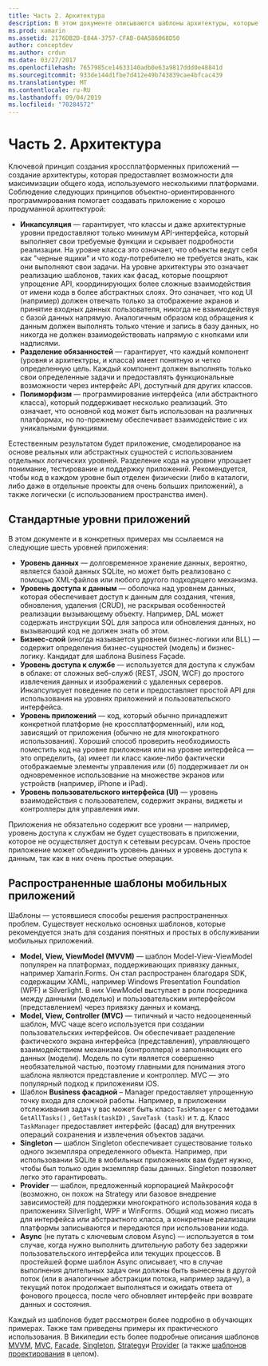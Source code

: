 ```yaml
---
title: Часть 2. Архитектура
description: В этом документе описываются шаблоны архитектуры, которые полезны для создания кроссплатформенных приложений. В нем обсуждаются типичные уровни приложений (уровень данных, уровень доступа к данным и т. д.) и распространенные шаблоны мобильных приложений (MVVM, MVC и т. д.).
ms.prod: xamarin
ms.assetid: 2176DB2D-E84A-3757-CFAB-04A586068D50
author: conceptdev
ms.author: crdun
ms.date: 03/27/2017
ms.openlocfilehash: 7657985ce14633140adb0e63a9817ddd0e48841d
ms.sourcegitcommit: 933de144d1fbe7d412e49b743839cae4bfcac439
ms.translationtype: MT
ms.contentlocale: ru-RU
ms.lasthandoff: 09/04/2019
ms.locfileid: "70284572"
---
```

# <a name="part-2---architecture"></a>Часть 2. Архитектура

Ключевой принцип создания кроссплатформенных приложений — создание архитектуры, которая предоставляет возможности для максимизации общего кода, используемого несколькими платформами. Соблюдение следующих принципов объектно-ориентированного программирования помогает создавать приложение с хорошо продуманной архитектурой:

- **Инкапсуляция** — гарантирует, что классы и даже архитектурные уровни предоставляют только минимум API-интерфейса, который выполняет свои требуемые функции и скрывает подробности реализации. На уровне класса это означает, что объекты ведут себя как "черные ящики" и что коду-потребителю не требуется знать, как они выполняют свои задачи. На уровне архитектуры это означает реализацию шаблонов, таких как фасад, которые поощряют упрощение API, координирующих более сложные взаимодействия от имени кода в более абстрактных слоях. Это означает, что код UI (например) должен отвечать только за отображение экранов и принятие входных данных пользователя, никогда не взаимодействуя с базой данных напрямую. Аналогичным образом код обращения к данным должен выполнять только чтение и запись в базу данных, но никогда не должен взаимодействовать напрямую с кнопками или надписями.
- **Разделение обязанностей** — гарантирует, что каждый компонент (уровня и архитектуры, и класса) имеет понятную и четко определенную цель. Каждый компонент должен выполнять только свои определенные задачи и предоставлять функциональные возможности через интерфейс API, доступный для других классов.
- **Полиморфизм** — программирование интерфейса (или абстрактного класса), который поддерживает несколько реализаций. Это означает, что основной код может быть использован на различных платформах, но по-прежнему обеспечивает взаимодействие с их уникальными функциями.


Естественным результатом будет приложение, смоделированое на основе реальных или абстрактных сущностей с использованием отдельных логических уровней. Разделение кода на уровни упрощает понимание, тестирование и поддержку приложений. Рекомендуется, чтобы код в каждом уровне был отделен физически (либо в каталоги, либо даже в отдельные проекты для очень больших приложений), а также логически (с использованием пространства имен).

 <a name="Typical_Application_Layers" />


## <a name="typical-application-layers"></a>Стандартные уровни приложений

В этом документе и в конкретных примерах мы ссылаемся на следующие шесть уровней приложения:

- **Уровень данных** — долговременное хранение данных, вероятно, является базой данных SQLite, но может быть реализовано с помощью XML-файлов или любого другого подходящего механизма.
- **Уровень доступа к данным** — оболочка над уровнем данных, которая обеспечивает доступ к данным для создания, чтения, обновления, удаления (CRUD), не раскрывая особенностей реализации вызывающему объекту. Например, DAL может содержать инструкции SQL для запроса или обновления данных, но вызывающий код не должен знать об этом.
- **Бизнес-слой** (иногда называется уровнем бизнес-логики или BLL) — содержит определения бизнес-сущностей (модель) и бизнес-логику. Кандидат для шаблона Business Façade.
- **Уровень доступа к службе** — используется для доступа к службам в облаке: от сложных веб-служб (REST, JSON, WCF) до простого извлечения данных и изображений с удаленных серверов. Инкапсулирует поведение по сети и предоставляет простой API для использования на уровнях приложений и пользовательского интерфейса.
- **Уровень приложений** — код, который обычно принадлежит конкретной платформе (не кроссплатформенный), или код, зависящий от приложения (обычно не для многократного использования). Хороший способ проверить необходимость поместить код на уровне приложения или на уровне интерфейса — это определить, (а) имеет ли класс какие-либо фактически отображаемые элементы управления или (б) поддерживает ли он одновременное использование на множестве экранов или устройств (например, iPhone и iPad).
- **Уровень пользовательского интерфейса (UI)** — уровень взаимодействия с пользователем, содержит экраны, виджеты и контроллеры для управления ими.


Приложения не обязательно содержит все уровни — например, уровень доступа к службам не будет существовать в приложении, которое не осуществляет доступ к сетевым ресурсам. Очень простое приложение может объединить уровень данных и уровень доступа к данным, так как в них очень простые операции.

 <a name="Common_Mobile_Software_Patterns" />


## <a name="common-mobile-software-patterns"></a>Распространенные шаблоны мобильных приложений

Шаблоны — устоявшиеся способы решения распространенных проблем. Существует несколько основных шаблонов, которые рекомендуется знать для создания понятных и простых в обслуживании мобильных приложений.

- **Model, View, ViewModel (MVVM)** — шаблон Model-View-ViewModel популярен на платформах, поддерживающих привязку данных, например Xamarin.Forms. Он стал распространен благодаря SDK, содержащим XAML, например Windows Presentation Foundation (WPF) и Silverlight. В них ViewModel выступает в роли посредника между данными (моделью) и пользовательским интерфейсом (представлением) через привязку данных и команд.
- **Model, View, Controller  (MVC)** — типичный и часто недооцененный шаблон, MVC чаще всего используется при создании пользовательских интерфейсов. Он обеспечивает разделение фактического экрана интерфейса (представления), управляющего взаимодействием механизма (контроллера) и заполняющих его данных (модели). Модель по сути является совершенно необязательной частью, поэтому главными для понимания этого шаблона являются представление и контроллер. MVC — это популярный подход к приложениям iOS.
- Шаблон **Business фасадной** – Manager предоставляет упрощенную точку входа для сложной работы. Например, в приложении отслеживания задач у вас может быть класс `TaskManager` с методами `GetAllTasks()` , `GetTask(taskID)` , `SaveTask (task)` и т. д. Класс `TaskManager` предоставляет интерфейс (фасад) для внутренних операций сохранения и извлечения объектов задачи.
- **Singleton** — шаблон Singleton обеспечивает существование только одного экземпляра определенного объекта. Например, при использовании SQLite в мобильных приложениях вам будет нужно, чтобы был только один экземпляр базы данных. Singleton позволяет легко это гарантировать.
- **Provider** — шаблон, предложенный корпорацией Майкрософт (возможно, он похож на Strategy или базовое внедрение зависимостей) для поддержки многократного использования кода в приложениях Silverlight, WPF и WinForms. Общий код можно писать для интерфейса или абстрактного класса, а конкретные реализации платформы записываются и передаются при использовании кода.
- **Async** (не путать с ключевым словом Async) — используется в том случае, когда нужно выполнить длительную работу без задержки пользовательского интерфейса или текущих процессов. В простейшей форме шаблон Async описывает, что в случае выполнения длительных задач они должны быть вынесены в другой поток (или в аналогичные абстракции потока, например задачу), а текущий поток продолжает выполняться и ожидать ответа от фонового процесса, после чего обновляет интерфейс при возврате данных и состояния.


Каждый из шаблонов будет рассмотрен более подробно в обучающих примерах. Также там приведены примеры их практического использования. В Википедии есть более подробные описания шаблонов [MVVM](https://en.wikipedia.org/wiki/Model–view–viewmodel), [MVC](https://en.wikipedia.org/wiki/Model–view–controller), [Façade](https://en.wikipedia.org/wiki/Facade_pattern), [Singleton](https://en.wikipedia.org/wiki/Singleton_pattern), [Strategy](https://en.wikipedia.org/wiki/Strategy_pattern)и [Provider](https://en.wikipedia.org/wiki/Provider_model) (а также [шаблонов проектирования](https://en.wikipedia.org/wiki/Design_Patterns) в целом).
